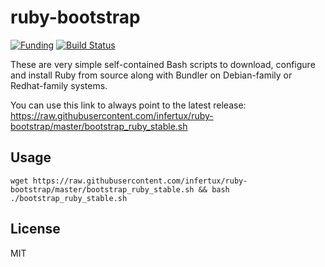 # ruby-bootstrap

[![Funding](https://img.shields.io/liberapay/patrons/infertux.svg?logo=liberapay)](https://liberapay.com/infertux/donate)
[![Build Status](https://github.com/infertux/ruby-bootstrap/actions/workflows/ci.yml/badge.svg)](https://github.com/infertux/ruby-bootstrap/actions)

These are very simple self-contained Bash scripts to download, configure and install Ruby from source along with Bundler on Debian-family or Redhat-family systems.

You can use this link to always point to the latest release: https://raw.githubusercontent.com/infertux/ruby-bootstrap/master/bootstrap_ruby_stable.sh

## Usage

`wget https://raw.githubusercontent.com/infertux/ruby-bootstrap/master/bootstrap_ruby_stable.sh && bash ./bootstrap_ruby_stable.sh`

## License

MIT

